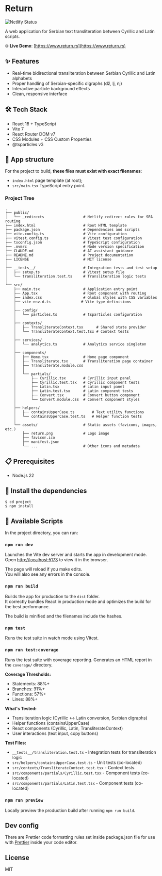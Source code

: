 # Return

[![Netlify Status](https://api.netlify.com/api/v1/badges/66bfde30-e830-4dd6-a39e-50998e0679d8/deploy-status)](https://app.netlify.com/sites/suspicious-roentgen-45df9b/deploys)

A web application for Serbian text transliteration between Cyrillic and Latin scripts.

🌐 **Live Demo**: [https://www.return.rs](https://www.return.rs)

## ✨ Features

- Real-time bidirectional transliteration between Serbian Cyrillic and Latin alphabets
- Proper handling of Serbian-specific digraphs (dž, lj, nj)
- Interactive particle background effects
- Clean, responsive interface

## 🛠️ Tech Stack

- React 18 + TypeScript
- Vite 7
- React Router DOM v7
- CSS Modules + CSS Custom Properties
- @tsparticles v3

## 🔲 App structure

For the project to build, **these files must exist with exact filenames**:

- `index.html` page template (at root);
- `src/main.tsx` TypeScript entry point.

### Project Tree

```
.
├── public/
│   └── _redirects                  # Netlify redirect rules for SPA routing
├── index.html                      # Root HTML template
├── package.json                    # Dependencies and scripts
├── vite.config.ts                  # Vite configuration
├── vitest.config.ts                # Vitest test configuration
├── tsconfig.json                   # TypeScript configuration
├── .nvmrc                          # Node version specification
├── CLAUDE.md                       # AI assistant guidance
├── README.md                       # Project documentation
├── LICENSE                         # MIT license
│
├── __tests__/                      # Integration tests and test setup
│   ├── setup.ts                    # Vitest setup file
│   └── transliteration.test.ts     # Transliteration logic tests
│
└── src/
    ├── main.tsx                    # Application entry point
    ├── App.tsx                     # Root component with routing
    ├── index.css                   # Global styles with CSS variables
    ├── vite-env.d.ts              # Vite type definitions
    │
    ├── config/
    │   └── particles.ts            # tsparticles configuration
    │
    ├── contexts/
    │   ├── TransliterateContext.tsx      # Shared state provider
    │   └── TransliterateContext.test.tsx # Context tests
    │
    ├── services/
    │   └── analytics.ts            # Analytics service singleton
    │
    ├── components/
    │   ├── Home.tsx                # Home page component
    │   ├── Transliterate.tsx       # Transliteration page container
    │   ├── Transliterate.module.css
    │   │
    │   └── partials/
    │       ├── Cyrillic.tsx        # Cyrillic input panel
    │       ├── Cyrillic.test.tsx   # Cyrillic component tests
    │       ├── Latin.tsx           # Latin input panel
    │       ├── Latin.test.tsx      # Latin component tests
    │       ├── Convert.tsx         # Convert button component
    │       └── Convert.module.css  # Convert component styles
    │
    ├── helpers/
    │   ├── containsUpperCase.ts        # Text utility functions
    │   └── containsUpperCase.test.ts   # Helper function tests
    │
    └── assets/                     # Static assets (favicons, images, etc.)
        ├── return.png              # Logo image
        ├── favicon.ico
        ├── manifest.json
        └── ...                     # Other icons and metadata
```

## 📋 Prerequisites

- Node.js 22

## 🚧 Install the dependencies

```
$ cd project
$ npm install
```

## 🚀 Available Scripts

In the project directory, you can run:

### `npm run dev`

Launches the Vite dev server and starts the app in development mode.<br>
Open [http://localhost:5173](http://localhost:5173) to view it in the browser.

The page will reload if you make edits.<br>
You will also see any errors in the console.

### `npm run build`

Builds the app for production to the `dist` folder.<br>
It correctly bundles React in production mode and optimizes the build for the best performance.

The build is minified and the filenames include the hashes.

### `npm test`

Runs the test suite in watch mode using Vitest.

### `npm run test:coverage`

Runs the test suite with coverage reporting. Generates an HTML report in the `coverage/` directory.

**Coverage Thresholds:**

- Statements: 88%+
- Branches: 91%+
- Functions: 57%+
- Lines: 88%+

**What's Tested:**

- Transliteration logic (Cyrillic ↔ Latin conversion, Serbian digraphs)
- Helper functions (containsUpperCase)
- React components (Cyrillic, Latin, TransliterateContext)
- User interactions (text input, copy buttons)

**Test Files:**

- `__tests__/transliteration.test.ts` - Integration tests for transliteration logic
- `src/helpers/containsUpperCase.test.ts` - Unit tests (co-located)
- `src/contexts/TransliterateContext.test.tsx` - Context tests
- `src/components/partials/Cyrillic.test.tsx` - Component tests (co-located)
- `src/components/partials/Latin.test.tsx` - Component tests (co-located)

### `npm run preview`

Locally preview the production build after running `npm run build`.

## Dev config

There are Prettier code formatting rules set inside package.json file for use with [Prettier](https://prettier.io/) inside your code editor.

## License

MIT
